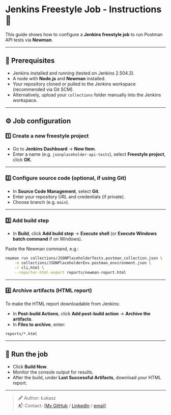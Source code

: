 
# Jenkins Freestyle Job - Instructions 🚀

This guide shows how to configure a **Jenkins freestyle job** to run Postman API tests via **Newman**.

---

## 📂 Prerequisites
- Jenkins installed and running (tested on Jenkins 2.504.3).
- A node with **Node.js** and **Newman** installed.
- Your repository cloned or pulled to the Jenkins workspace (recommended via Git SCM).
- Alternatively, upload your `collections` folder manually into the Jenkins workspace.

---

## ⚙️ Job configuration

### 1️⃣ Create a new freestyle project
- Go to **Jenkins Dashboard** → **New Item**.
- Enter a name (e.g. `jsonplaceholder-api-tests`), select **Freestyle project**, click **OK**.

---

### 2️⃣ Configure source code (optional, if using Git)
- In **Source Code Management**, select **Git**.
- Enter your repository URL and credentials (if private).
- Choose branch (e.g. `main`).

---

### 3️⃣ Add build step
- In **Build**, click **Add build step** → **Execute shell** (or **Execute Windows batch command** if on Windows).

Paste the Newman command, e.g.:

```bash
newman run collections/JSONPlaceholderTests.postman_collection.json \
    -e collections/JSONPlaceholderEnv.postman_environment.json \
    -r cli,html \
    --reporter-html-export reports/newman-report.html
```

---

### 4️⃣ Archive artifacts (HTML report)
To make the HTML report downloadable from Jenkins:

- In **Post-build Actions**, click **Add post-build action** → **Archive the artifacts**.
- In **Files to archive**, enter:
```
reports/*.html
```

---

## 🚀 Run the job
- Click **Build Now**.
- Monitor the console output for results.
- After the build, under **Last Successful Artifacts**, download your HTML report.

---

> 🖋 Author: Łukasz  
> 📬 Contact: [[My GitHub](https://github.com/lukasz-ujma) / [LinkedIn](https://www.linkedin.com/in/ujma-lukasz/) / [email](ujma.lukasz@gmail.com)]
